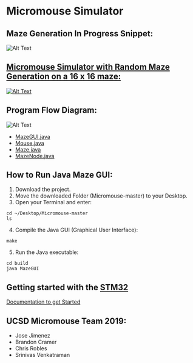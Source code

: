 # Micromouse Simulator

## Maze Generation In Progress Snippet:
![Alt Text](https://github.com/jimenezjose/Micromouse_Simulator/blob/master/images/MazeGUI_InProgress.gif)

## [Micromouse Simulator with Random Maze Generation on a 16 x 16 maze:](https://youtu.be/qkx38lglFaA)
[![Alt Text](https://github.com/jimenezjose/Micromouse_Simulator/blob/master/images/MazeGUI_Final.gif)](https://youtu.be/qkx38lglFaA)

## Program Flow Diagram:
![Alt Text](https://github.com/jimenezjose/Micromouse_Simulator/blob/master/images/Micromouse_Simulator_Flow_Diagram.png)

- [MazeGUI.java](https://github.com/jimenezjose/Micromouse_Simulator/blob/master/src/MazeGUI.java)
- [Mouse.java](https://github.com/jimenezjose/Micromouse_Simulator/blob/master/src/Mouse.java)
- [Maze.java](https://github.com/jimenezjose/Micromouse_Simulator/blob/master/src/Maze.java)
- [MazeNode.java](https://github.com/jimenezjose/Micromouse_Simulator/blob/master/src/MazeNode.java)

<!---
## Pointers with Git:

1) When making changes, create and switch to new branch with name relating to the change 
```
git checkout -b <branch_name> 
```
2) Finish your changes, and add and commit the file.
3) Then git push the new branch to github 
```
git push -u origin <branch_name>
```
4) Then review the new branch, submit a pull request and compare new branch with master, and approve it if no conflicts.
5) Then other members can git pull the changes.
 
This way a working model will be preserved in master.
--->

## How to Run Java Maze GUI:
    
1.  Download the project.
2.  Move the downloaded Folder (Micromouse-master) to your Desktop.
3.  Open your Terminal and enter:
```
cd ~/Desktop/Micromouse-master
ls
```
4. Compile the Java GUI (Graphical User Interface):
```
make
```
5. Run the Java executable: 
```
cd build
java MazeGUI 
```

## Getting started with the [STM32](https://github.com/jimenezjose/STM32)

[Documentation to get Started](https://github.com/jimenezjose/STM32)

## UCSD Micromouse Team 2019:
 * Jose Jimenez
 * Brandon Cramer
 * Chris Robles
 * Srinivas Venkatraman

